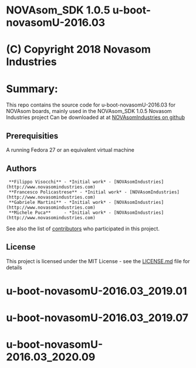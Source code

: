 # NOVAsom_SDK 1.0.5 u-boot-novasomU-2016.03
# (C) Copyright 2018 Novasom Industries
Summary:
======== 
This repo contains the source code for u-boot-novasomU-2016.03 for NOVAsom boards,
mainly used in the NOVAsom_SDK 1.0.5 Novasom Industries project
Can be downloaded at at [NOVAsomIndustries on github](https://novasomindustries.github.io/u-boot-novasomU-2016.03_1.0.5/)
## Prerequisities
A running Fedora 27 or an equivalent virtual machine

## Authors
```
 **Filippo Visocchi** - *Initial work* - [NOVAsomIndustries](http://www.novasomindustries.com)
 **Francesco Policastrese** - *Initial work* - [NOVAsomIndustries](http://www.novasomindustries.com)
 **Gabriele Martini** - *Initial work* - [NOVAsomIndustries](http://www.novasomindustries.com)
 **Michele Puca**     - *Initial work* - [NOVAsomIndustries](http://www.novasomindustries.com)
```
See also the list of [contributors](https://gitlab.com/NovasomIndustries/Doc/contributors) who participated in this project.

## License

This project is licensed under the MIT License - see the [LICENSE.md](LICENSE.md) file for details

# u-boot-novasomU-2016.03_2019.01
# u-boot-novasomU-2016.03_2019.07
# u-boot-novasomU-2016.03_2020.09
